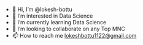 - 👋 Hi, I’m @lokesh-bottu
- 👀 I’m interested in Data Science
- 🌱 I’m currently learning Data Science 
- 💞️ I’m looking to collaborate on any Top MNC
- 📫 How to reach me lokeshbottu1122@gmail.com

<!---
lokesh-bottu/lokesh-bottu is a ✨ special ✨ repository because its `README.md` (this file) appears on your GitHub profile.
You can click the Preview link to take a look at your changes.
--->
